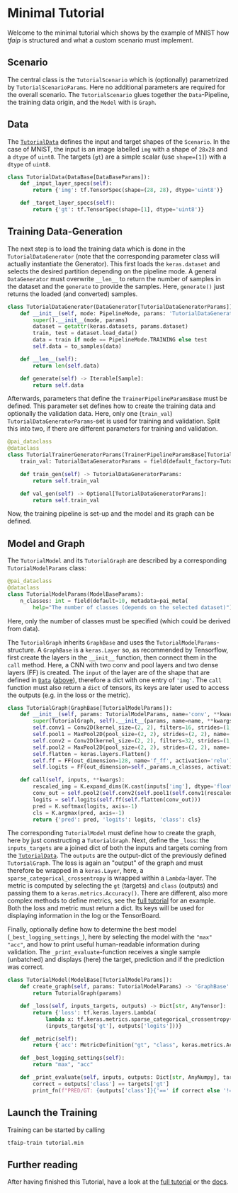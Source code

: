 # Minimal Tutorial

Welcome to the minimal tutorial which shows by the example of MNIST how _tfaip_ is structured and what a custom scenario must implement.

## Scenario

The central class is the `TutorialScenario` which is (optionally) parametrized by `TutorialScenarioParams`. Here no additional parameters are required for the overall scenario.
The `TutorialScenario` glues together the `Data`-Pipeline, the training data origin, and the `Model` with is `Graph`.

## Data

The [`TutorialData`](data.py) defines the input and target shapes of the `Scenario`.
In the case of MNIST, the input is an image labelled `img` with a shape of `28x28` and a `dtype` of `uint8`.
The targets (`gt`) are a simple scalar (use `shape=[1]`) with a `dtype` of `uint8`.

```python
class TutorialData(DataBase[DataBaseParams]):
    def _input_layer_specs(self):
        return {'img': tf.TensorSpec(shape=(28, 28), dtype='uint8')}

    def _target_layer_specs(self):
        return {'gt': tf.TensorSpec(shape=[1], dtype='uint8')}
```

## Training Data-Generation

The next step is to load the training data which is done in the `TutorialDataGenerator` (note that the corresponding parameter class will actually instantiate the Generator).
This first loads the `keras.dataset` and selects the desired partition depending on the pipeline mode.
A general `DataGenerator` must overwrite `__len__` to return the number of samples in the dataset and the `generate` to provide the samples.
Here, `generate()` just returns the loaded (and converted) samples.

```python
class TutorialDataGenerator(DataGenerator[TutorialDataGeneratorParams]):
    def __init__(self, mode: PipelineMode, params: 'TutorialDataGeneratorParams'):
        super().__init__(mode, params)
        dataset = getattr(keras.datasets, params.dataset)
        train, test = dataset.load_data()
        data = train if mode == PipelineMode.TRAINING else test
        self.data = to_samples(data)

    def __len__(self):
        return len(self.data)

    def generate(self) -> Iterable[Sample]:
        return self.data
```

Afterwards, parameters that define the `TrainerPipelineParamsBase` must be defined.
This parameter set defines how to create the training data and optionally the validation data.
Here, only one (`train_val`) `TutorialDataGeneratorParams`-set is used for training and validation.
Split this into two, if there are different parameters for training and validation.
```python
@pai_dataclass
@dataclass
class TutorialTrainerGeneratorParams(TrainerPipelineParamsBase[TutorialDataGeneratorParams, TutorialDataGeneratorParams]):
    train_val: TutorialDataGeneratorParams = field(default_factory=TutorialDataGeneratorParams, metadata=pai_meta(mode='flat'))

    def train_gen(self) -> TutorialDataGeneratorParams:
        return self.train_val

    def val_gen(self) -> Optional[TutorialDataGeneratorParams]:
        return self.train_val
```

Now, the training pipeline is set-up and the model and its graph can be defined.

## Model and Graph

The `TutorialModel` and its `TutorialGraph` are described by a corresponding `TutorialModelParams` class:
```python
@pai_dataclass
@dataclass
class TutorialModelParams(ModelBaseParams):
    n_classes: int = field(default=10, metadata=pai_meta(
        help="The number of classes (depends on the selected dataset)"))
```

Here, only the number of classes must be specified (which could be derived from data).

The `TutorialGraph` inherits `GraphBase` and uses the `TutorialModelParams`-structure.
A `GraphBase` is a `keras.Layer` so, as recommended by Tensorflow, first create the layers in the `__init__` function,
then connect them in the `call` method.
Here, a CNN with two conv and pool layers and two dense layers (FF) is created.
The `input` of the layer are of the shape that are defined in [`Data`](#data) ([above](#data)), therefore a dict with one entry of `'img'`.
The `call` function must also return a `dict` of tensors, its keys are later used to access the outputs (e.g. in the loss or the metric).

```python
class TutorialGraph(GraphBase[TutorialModelParams]):
    def __init__(self, params: TutorialModelParams, name='conv', **kwargs):
        super(TutorialGraph, self).__init__(params, name=name, **kwargs)
        self.conv1 = Conv2D(kernel_size=(2, 2), filters=16, strides=(1, 1), padding='same', name='conv1')
        self.pool1 = MaxPool2D(pool_size=(2, 2), strides=(2, 2), name='pool1')
        self.conv2 = Conv2D(kernel_size=(2, 2), filters=32, strides=(1, 1), padding='same', name='conv2')
        self.pool2 = MaxPool2D(pool_size=(2, 2), strides=(2, 2), name='pool2')
        self.flatten = keras.layers.Flatten()
        self.ff = FF(out_dimension=128, name='f_ff', activation='relu')
        self.logits = FF(out_dimension=self._params.n_classes, activation=None, name='classify')

    def call(self, inputs, **kwargs):
        rescaled_img = K.expand_dims(K.cast(inputs['img'], dtype='float32') / 255, -1)
        conv_out = self.pool2(self.conv2(self.pool1(self.conv1(rescaled_img))))
        logits = self.logits(self.ff(self.flatten(conv_out)))
        pred = K.softmax(logits, axis=-1)
        cls = K.argmax(pred, axis=-1)
        return {'pred': pred, 'logits': logits, 'class': cls}
```

The corresponding `TutorialModel` must define how to create the graph, here by just constructing a `TutorialGraph`.
Next, define the `_loss`: the `inputs_targets` are a joined dict of both the inputs and targets coming from the [`TutorialData`](#data).
The `outputs` are the output-dict of the previously defined `TutorialGraph`.
The loss is again an "output" of the graph and must therefore be wrapped in a `keras.Layer`, here, a `sparse_categorical_crossentropy` is wrapped within a `Lambda`-layer.
The metric is computed by selecting the `gt` (targets) and `class` (outputs) and passing them to a `keras.metrics.Accuracy()`.
There are different, also more complex methods to define metrics, see the [full tutorial](../full) for an example.
Both the loss and metric must return a dict. Its keys will be used for displaying information in the log or the TensorBoard.

Finally, optionally define how to determine the best model (`_best_logging_settings_`), here by selecting the model with the `"max"` `"acc"`, and
how to print useful human-readable information during validation.
The `_print_evaluate`-function receives a single sample (unbatched) and displays (here) the target, prediction and if the prediction was correct.

```python
class TutorialModel(ModelBase[TutorialModelParams]):
    def create_graph(self, params: TutorialModelParams) -> 'GraphBase':
        return TutorialGraph(params)

    def _loss(self, inputs_targets, outputs) -> Dict[str, AnyTensor]:
        return {'loss': tf.keras.layers.Lambda(
            lambda x: tf.keras.metrics.sparse_categorical_crossentropy(*x, from_logits=True), name='loss')(
            (inputs_targets['gt'], outputs['logits']))}

    def _metric(self):
        return {'acc': MetricDefinition("gt", "class", keras.metrics.Accuracy())}

    def _best_logging_settings(self):
        return "max", "acc"

    def _print_evaluate(self, inputs, outputs: Dict[str, AnyNumpy], targets: Dict[str, AnyNumpy], data, print_fn=print):
        correct = outputs['class'] == targets['gt']
        print_fn(f"PRED/GT: {outputs['class']}{'==' if correct else '!='}{targets['gt']} (p = {outputs['pred'][outputs['class']]})")
```

## Launch the Training
Training can be started by calling
```bash
tfaip-train tutorial.min
```

## Further reading

After having finished this Tutorial, have a look at the [full tutorial](../full) or the [docs](https://tfaip.readthedocs.io/).
